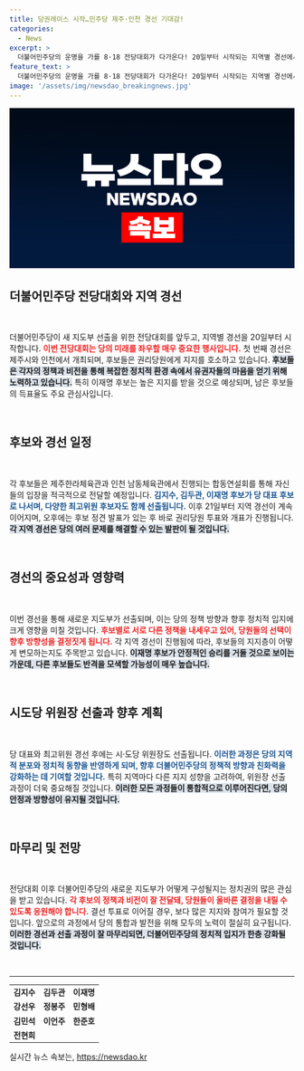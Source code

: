 ```yaml
---
title: 당권레이스 시작…민주당 제주·인천 경선 기대감!
categories:
  - News
excerpt: >
  더불어민주당의 운명을 가를 8·18 전당대회가 다가온다! 20일부터 시작되는 지역별 경선에서 후보들은 권리당원을 향한 절절한 지지를 호소한다. 이재명의 승리가 예상되는 이번 경선에서 다른 후보들은 어떤 반전을 꾀할까? 클릭하여 자세히 알아보세요!
feature_text: >
  더불어민주당의 운명을 가를 8·18 전당대회가 다가온다! 20일부터 시작되는 지역별 경선에서 후보들은 권리당원을 향한 절절한 지지를 호소한다. 이재명의 승리가 예상되는 이번 경선에서 다른 후보들은 어떤 반전을 꾀할까? 클릭하여 자세히 알아보세요!
image: '/assets/img/newsdao_breakingnews.jpg'
---
```


<p><img src="/assets/img/newsdao_breakingnews.jpg" alt="flaretime 속보" /></p>

<h2 data-ke-size="size26">더불어민주당 전당대회와 지역 경선</h2>

<p data-ke-size="size16">&nbsp;</p>

<p>더불어민주당이 새 지도부 선출을 위한 전당대회를 앞두고, 지역별 경선을 20일부터 시작합니다. <b><span style="color: #ee2323;">이번 전당대회는 당의 미래를 좌우할 매우 중요한 행사입니다.</span></b> 첫 번째 경선은 제주시와 인천에서 개최되며, 후보들은 권리당원에게 지지를 호소하고 있습니다. <b><span style="background-color: #21538527;">후보들은 각자의 정책과 비전을 통해 복잡한 정치적 환경 속에서 유권자들의 마음을 얻기 위해 노력하고 있습니다.</span></b> 특히 이재명 후보는 높은 지지를 받을 것으로 예상되며, 남은 후보들의 득표율도 주요 관심사입니다. </p>

<p data-ke-size="size16">&nbsp;</p>

<h2 data-ke-size="size26">후보와 경선 일정</h2>

<p data-ke-size="size16">&nbsp;</p>

<p>각 후보들은 제주한라체육관과 인천 남동체육관에서 진행되는 합동연설회를 통해 자신들의 입장을 적극적으로 전달할 예정입니다. <b><span style="color: #1a5490;">김지수, 김두관, 이재명 후보가 당 대표 후보로 나서며, 다양한 최고위원 후보자도 함께 선출됩니다.</span></b> 이후 21일부터 지역 경선이 계속 이어지며, 오후에는 후보 정견 발표가 있는 후 바로 권리당원 투표와 개표가 진행됩니다. <b><span style="background-color: #21538527;">각 지역 경선은 당의 여러 문제를 해결할 수 있는 발판이 될 것입니다.</span></b></p>

<p data-ke-size="size16">&nbsp;</p>

<h2 data-ke-size="size26">경선의 중요성과 영향력</h2>

<p data-ke-size="size16">&nbsp;</p>

<p>이번 경선을 통해 새로운 지도부가 선출되며, 이는 당의 정책 방향과 향후 정치적 입지에 크게 영향을 미칠 것입니다. <b><span style="color: #ee2323;">후보별로 서로 다른 정책을 내세우고 있어, 당원들의 선택이 향후 방향성을 결정짓게 됩니다.</span></b> 각 지역 경선이 진행됨에 따라, 후보들의 지지층이 어떻게 변모하는지도 주목받고 있습니다. <b><span style="background-color: #21538527;">이재명 후보가 안정적인 승리를 거둘 것으로 보이는 가운데, 다른 후보들도 반격을 모색할 가능성이 매우 높습니다.</span></b></p>

<p data-ke-size="size16">&nbsp;</p>

<h2 data-ke-size="size26">시도당 위원장 선출과 향후 계획</h2>

<p data-ke-size="size16">&nbsp;</p>

<p>당 대표와 최고위원 경선 후에는 시·도당 위원장도 선출됩니다. <b><span style="color: #1a5490;">이러한 과정은 당의 지역적 분포와 정치적 동향을 반영하게 되며, 향후 더불어민주당의 정책적 방향과 친화력을 강화하는 데 기여할 것입니다.</span></b> 특히 지역마다 다른 지지 성향을 고려하여, 위원장 선출 과정이 더욱 중요해질 것입니다. <b><span style="background-color: #21538527;">이러한 모든 과정들이 통합적으로 이루어진다면, 당의 안정과 방향성이 유지될 것입니다.</span></b></p>

<p data-ke-size="size16">&nbsp;</p>

<h2 data-ke-size="size26">마무리 및 전망</h2>

<p data-ke-size="size16">&nbsp;</p>

<p>전당대회 이후 더불어민주당의 새로운 지도부가 어떻게 구성될지는 정치권의 많은 관심을 받고 있습니다. <b><span style="color: #ee2323;">각 후보의 정책과 비전이 잘 전달돼, 당원들이 올바른 결정을 내릴 수 있도록 응원해야 합니다.</span></b> 결선 투표로 이어질 경우, 보다 많은 지지와 참여가 필요할 것입니다. 앞으로의 과정에서 당의 통합과 발전을 위해 모두의 노력이 절실히 요구됩니다. <b><span style="background-color: #21538527;">이러한 경선과 선출 과정이 잘 마무리되면, 더불어민주당의 정치적 입지가 한층 강화될 것입니다.</span></b></p>

<p data-ke-size="size16">&nbsp;</p> 

<hr />

<table style="text-align: center; width: 100%; border-collapse: collapse;">
<tr>
<td style="text-align: center; height: 17px;"><b>김지수</b></td>
<td style="text-align: center; height: 17px;"><b>김두관</b></td>
<td style="text-align: center; height: 17px;"><b>이재명</b></td>
</tr>
<tr>
<td style="text-align: center; height: 17px;"><b>강선우</b></td>
<td style="text-align: center; height: 17px;"><b>정봉주</b></td>
<td style="text-align: center; height: 17px;"><b>민형배</b></td>
</tr>
<tr>
<td style="text-align: center; height: 17px;"><b>김민석</b></td>
<td style="text-align: center; height: 17px;"><b>이언주</b></td>
<td style="text-align: center; height: 17px;"><b>한준호</b></td>
</tr>
<tr>
<td style="text-align: center; height: 17px;"><b>전현희</b></td>
<td style="text-align: center; height: 17px;"></td>
<td style="text-align: center; height: 17px;"></td>
</tr>
</table>
실시간 뉴스 속보는, <a href="https://newsdao.kr" rel="dofollow">https://newsdao.kr</a>



